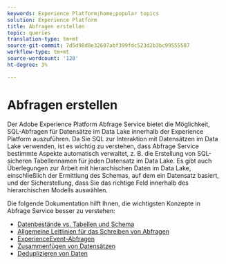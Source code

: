 ```yaml
---
keywords: Experience Platform;home;popular topics
solution: Experience Platform
title: Abfragen erstellen
topic: queries
translation-type: tm+mt
source-git-commit: 7d5d98d8e32607abf399fdc523d2b3bc99555507
workflow-type: tm+mt
source-wordcount: '128'
ht-degree: 3%

---
```



# Abfragen erstellen

Der Adobe Experience Platform Abfrage Service bietet die Möglichkeit, SQL-Abfragen für Datensätze im Data Lake innerhalb der Experience Platform auszuführen. Da Sie SQL zur Interaktion mit Datensätzen im Data Lake verwenden, ist es wichtig zu verstehen, dass Abfrage Service bestimmte Aspekte automatisch verwaltet, z. B. die Erstellung von SQL-sicheren Tabellennamen für jeden Datensatz im Data Lake. Es gibt auch Überlegungen zur Arbeit mit hierarchischen Daten im Data Lake, einschließlich der Ermittlung des Schemas, auf dem ein Datensatz basiert, und der Sicherstellung, dass Sie das richtige Feld innerhalb des hierarchischen Modells auswählen.

Die folgende Dokumentation hilft Ihnen, die wichtigsten Konzepte in Abfrage Service besser zu verstehen:

- [Datenbestände vs. Tabellen und Schema](./datasets-and-tables.md)
- [Allgemeine Leitlinien für das Schreiben von Abfragen](./writing-queries.md)
- [ExperienceEvent-Abfragen](./experience-event-queries.md)
- [Zusammenfügen von Datensätzen](./joining-datasets.md)
- [Deduplizieren von Daten](./deduplication.md)
